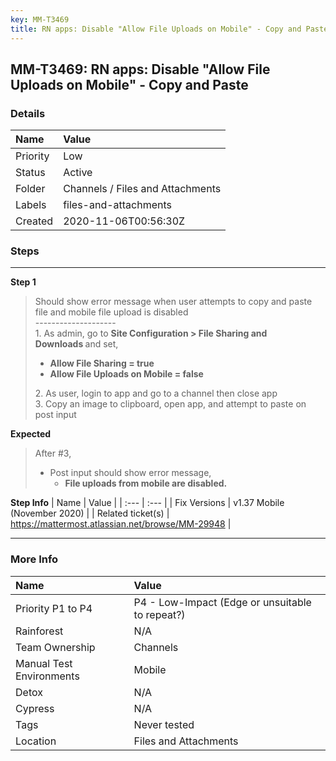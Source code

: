 ```yaml
---
key: MM-T3469
title: RN apps: Disable "Allow File Uploads on Mobile" - Copy and Paste
---
```


## MM-T3469: RN apps: Disable "Allow File Uploads on Mobile" - Copy and Paste

### Details

| Name     | Value                            |
| :------- | :------------------------------- |
| Priority | Low                              |
| Status   | Active                           |
| Folder   | Channels / Files and Attachments |
| Labels   | files-and-attachments            |
| Created  | 2020-11-06T00:56:30Z             |

### Steps

<hr/>

**Step 1**

> <article>Should show error message when user attempts to copy and paste file and mobile file upload is disabled<br>--------------------<br>1. As admin, go to <strong>Site Configuration &gt;&nbsp;</strong><strong>File Sharing and Downloads&nbsp;</strong>and set,<ul><li><strong>Allow File Sharing = true</strong></li><li><strong>Allow File Uploads on Mobile = false</strong></li></ul>2. As user, login to app and go to a channel then close app<br>3. Copy an image to clipboard, open app, and attempt to paste on post input</article>

**Expected**

> <article>After #3,<ul><li>Post input should show error message,<ul><li><strong>File uploads from mobile are disabled.</strong></li></ul></li></ul></article>

**Step Info**
| Name | Value |
| :--- | :--- |
| Fix Versions | v1.37 Mobile (November 2020) |
| Related ticket(s) | <a href="https://mattermost.atlassian.net/browse/MM-29948">https://mattermost.atlassian.net/browse/MM-29948</a> |

<hr/>

### More Info

| Name                     | Value                                           |
| :----------------------- | :---------------------------------------------- |
| Priority P1 to P4        | P4 - Low-Impact (Edge or unsuitable to repeat?) |
| Rainforest               | N/A                                             |
| Team Ownership           | Channels                                        |
| Manual Test Environments | Mobile                                          |
| Detox                    | N/A                                             |
| Cypress                  | N/A                                             |
| Tags                     | Never tested                                    |
| Location                 | Files and Attachments                           |
